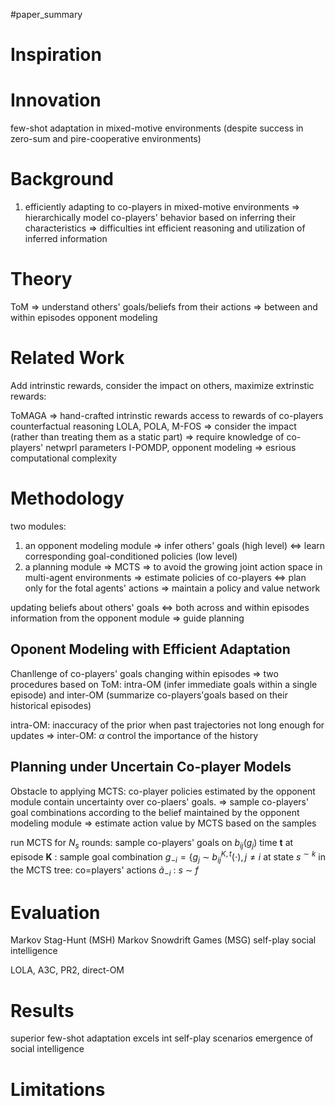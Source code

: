 #paper_summary 

# Inspiration



# Innovation
few-shot adaptation in mixed-motive environments (despite success in zero-sum and pire-cooperative environments)


# Background
1. efficiently adapting to co-players in mixed-motive environments $\Longrightarrow$ hierarchically model co-players' behavior based on inferring their characteristics $\Longrightarrow$ difficulties int efficient reasoning and utilization of inferred information


# Theory
ToM $\Longrightarrow$ understand others' goals/beliefs from their actions $\Longrightarrow$ between and within episodes
opponent modeling


# Related Work
Add intrinstic rewards, consider the impact on others, maximize extrinstic rewards:

ToMAGA $\Longrightarrow$ hand-crafted intrinstic rewards access to rewards of co-players
counterfactual reasoning
LOLA, POLA, M-FOS $\Longrightarrow$ consider the impact (rather than treating them as a static part) $\Longrightarrow$ require knowledge of co-players' netwprl parameters
I-POMDP, opponent modeling $\Longrightarrow$ esrious computational complexity

# Methodology
two modules:
1. an opponent modeling module $\Longrightarrow$ infer others' goals (high level) $\Longleftrightarrow$ learn corresponding goal-conditioned policies (low level)
2. a planning module $\Longrightarrow$ MCTS $\Longrightarrow$ to avoid the growing joint action space in multi-agent environments $\Longrightarrow$ estimate policies of co-players $\Longleftrightarrow$ plan only for the fotal agents' actions $\Longrightarrow$ maintain a policy and value network 

updating beliefs about others' goals  $\Longleftrightarrow$ both across and within episodes
information from the opponent module $\Longrightarrow$ guide planning

## Oponent Modeling with Efficient Adaptation
Chanllenge of co-players' goals changing within episodes $\Longrightarrow$ two procedures based on ToM: intra-OM (infer immediate goals within a single episode) and inter-OM (summarize co-players'goals based on their historical episodes)

intra-OM: inaccuracy of the prior when past trajectories not long enough for updates $\Longrightarrow$ inter-OM: $\alpha$ control the importance of the history

## Planning under Uncertain Co-player Models
Obstacle to applying MCTS: co-player policies estimated by the opponent module contain uncertainty over co-plaers' goals. $\Longrightarrow$ sample co-players' goal combinations according to the belief maintained by the opponent modeling module $\Longrightarrow$ estimate action value by MCTS based on the samples 


run MCTS for $N_{s}$ rounds:
	sample co-players' goals on $b_{ij}(g_{j})$ 
	time **t** at episode **K** :
		sample goal combination $g_{-i}={\{g_{j}\ {\sim}\ b_{ij}^{K,t}(\cdot),j\neq i}$ 
		at state $s^{ {\sim}k}$ in the MCTS tree: 
			co=players' actions $\tilde{a}_{-i}$ :  $s{\ \sim\ }f$
# Evaluation
Markov Stag-Hunt (MSH)
Markov Snowdrift Games (MSG) 
self-play
social intelligence 

LOLA, A3C, PR2, direct-OM
# Results
superior few-shot adaptation
excels int self-play scenarios
emergence of social intelligence


# Limitations



